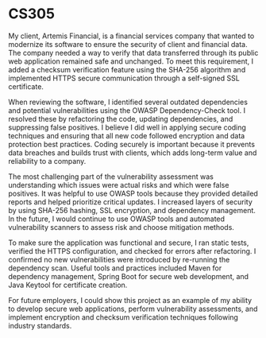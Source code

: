 # CS305
My client, Artemis Financial, is a financial services company that wanted to modernize its software to ensure the security of client and financial data. The company needed a way to verify that data transferred through its public web application remained safe and unchanged. To meet this requirement, I added a checksum verification feature using the SHA-256 algorithm and implemented HTTPS secure communication through a self-signed SSL certificate.

When reviewing the software, I identified several outdated dependencies and potential vulnerabilities using the OWASP Dependency-Check tool. I resolved these by refactoring the code, updating dependencies, and suppressing false positives. I believe I did well in applying secure coding techniques and ensuring that all new code followed encryption and data protection best practices. Coding securely is important because it prevents data breaches and builds trust with clients, which adds long-term value and reliability to a company.

The most challenging part of the vulnerability assessment was understanding which issues were actual risks and which were false positives. It was helpful to use OWASP tools because they provided detailed reports and helped prioritize critical updates. I increased layers of security by using SHA-256 hashing, SSL encryption, and dependency management. In the future, I would continue to use OWASP tools and automated vulnerability scanners to assess risk and choose mitigation methods.

To make sure the application was functional and secure, I ran static tests, verified the HTTPS configuration, and checked for errors after refactoring. I confirmed no new vulnerabilities were introduced by re-running the dependency scan. Useful tools and practices included Maven for dependency management, Spring Boot for secure web development, and Java Keytool for certificate creation.

For future employers, I could show this project as an example of my ability to develop secure web applications, perform vulnerability assessments, and implement encryption and checksum verification techniques following industry standards.
